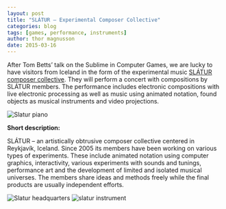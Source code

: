```yaml
---
layout: post
title: "SLÁTUR – Experimental Composer Collective"
categories: blog
tags: [games, performance, instruments]
author: thor magnusson
date: 2015-03-16
---
```


After Tom Betts’ talk on the Sublime in Computer Games, we are lucky to have visitors from Iceland in the form of the experimental music [SLÁTUR composer collective](http://www.slatur.is/). They will perform a concert with compositions by SLÁTUR members. The performance includes electronic compositions with live electronic processing as well as music using animated notation, found objects as musical instruments and video projections.

![Slatur piano]( {{site.url}}/img/slatur_piano.jpg)

**Short description:**

SLÁTUR – an artistically obtrusive composer collective centered in Reykjavík, Iceland. Since 2005 its members have been working on various types of experiments. These include animated notation using computer graphics, interactivity, various experiments with sounds and tunings, performance art and the development of limited and isolated musical universes. The members share ideas and methods freely while the final products are usually independent efforts.

 
![Slatur headquarters]( {{site.url}}/img/slatur_headquarters.jpg)
![slatur instrument]( {{site.url}}/img/slatur_instrument.jpg)

 

